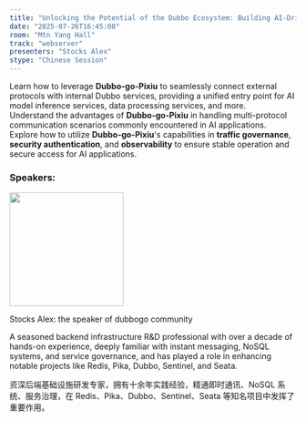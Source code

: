 ```yaml
---
title: "Unlocking the Potential of the Dubbo Ecosystem: Building AI-Driven Applications with dubbo-go-pixiu"
date: "2025-07-26T16:45:00"
room: "Mtn Yang Hall"
track: "webserver"
presenters: "Stocks Alex"
stype: "Chinese Session"
---
```


Learn how to leverage **Dubbo-go-Pixiu** to seamlessly connect external protocols with internal Dubbo services, providing a unified entry point for AI model inference services, data processing services, and more.  
Understand the advantages of **Dubbo-go-Pixiu** in handling multi-protocol communication scenarios commonly encountered in AI applications.  
Explore how to utilize **Dubbo-go-Pixiu**'s capabilities in **traffic governance**, **security authentication**, and **observability** to ensure stable operation and secure access for AI applications.

### Speakers:


<img src="https://sessionize.com/image/90c0-400o400o1-YD8s8BJWzqmRyiYtzK6zaR.png" width="200" /><br/>

Stocks Alex: the speaker of dubbogo community

A seasoned backend infrastructure R&D professional with over a decade of hands-on experience, deeply familiar with instant messaging, NoSQL systems, and service governance, and has played a role in enhancing notable projects like Redis, Pika, Dubbo, Sentinel, and Seata. 

资深后端基础设施研发专家，拥有十余年实践经验，精通即时通讯、NoSQL 系统、服务治理，在 Redis、Pika、Dubbo、Sentinel、Seata 等知名项目中发挥了重要作用。